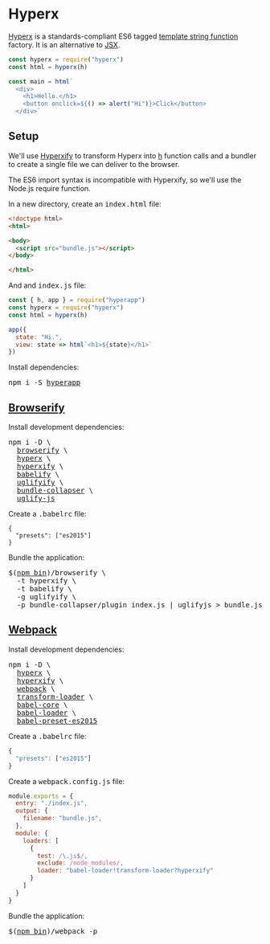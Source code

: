 # Hyperx

[Hyperx](https://github.com/substack/hyperx) is a standards-compliant ES6 tagged [template string function](https://developer.mozilla.org/en-US/docs/Web/JavaScript/Reference/Template_literals#Tagged_template_literals) factory. It is an alternative to [JSX](/docs/jsx.md).

```js
const hyperx = require("hyperx")
const html = hyperx(h)

const main = html`
  <div>
    <h1>Hello.</h1>
    <button onclick=${() => alert("Hi")}>Click</button>
  </div>`
```

## Setup

We'll use [Hyperxify](https://github.com/substack/hyperxify) to transform Hyperx into [h](/docs/h.md#h) function calls and a bundler to create a single file we can deliver to the browser.

The ES6 import syntax is incompatible with Hyperxify, so we'll use the Node.js require function.

In a new directory, create an <samp>index.html</samp> file:

```html
<!doctype html>
<html>

<body>
  <script src="bundle.js"></script>
</body>

</html>
```

And and <samp>index.js</samp> file:

```js
const { h, app } = require("hyperapp")
const hyperx = require("hyperx")
const html = hyperx(h)

app({
  state: "Hi.",
  view: state => html`<h1>${state}</h1>`
})
```

Install dependencies:
<pre>
npm i -S <a href="https://www.npmjs.com/package/hyperapp">hyperapp</a>
</pre>

## [Browserify](https://gist.github.com/jbucaran/48c1edb4fb0ea1aa5415b6686cc7fb45 "Get this gist")

Install development dependencies:
<pre>
npm i -D \
  <a href="https://www.npmjs.com/package/browserify">browserify</a> \
  <a href="https://www.npmjs.com/package/hyperx">hyperx</a> \
  <a href="https://www.npmjs.com/package/hyperxify">hyperxify</a> \
  <a href="https://www.npmjs.com/package/babelify">babelify</a> \
  <a href="https://www.npmjs.com/package/uglifyify">uglifyify</a> \
  <a href="https://www.npmjs.com/package/bundle-collapser">bundle-collapser</a> \
  <a href="https://www.npmjs.com/package/uglify-js">uglify-js</a>
</pre>

Create a <samp>.babelrc</samp> file:

```
{
  "presets": ["es2015"]
}
```

Bundle the application:
<pre>
$(<a href="https://docs.npmjs.com/cli/bin">npm bin</a>)/browserify \
  -t hyperxify \
  -t babelify \
  -g uglifyify \
  -p bundle-collapser/plugin index.js | uglifyjs > bundle.js
</pre>

## [Webpack](https://gist.github.com/jbucaran/c6a6bdb5383a985cec6b0ae4ebe5a4b1 "Get this gist")

Install development dependencies:
<pre>
npm i -D \
  <a href="https://www.npmjs.com/package/hyperx">hyperx</a> \
  <a href="https://www.npmjs.com/package/hyperxify">hyperxify</a> \
  <a href="https://www.npmjs.com/package/webpack">webpack</a> \
  <a href="https://www.npmjs.com/package/transform-loader">transform-loader</a> \
  <a href="https://www.npmjs.com/package/babel-core">babel-core</a> \
  <a href="https://www.npmjs.com/package/babel-loader">babel-loader</a> \
  <a href="https://www.npmjs.com/package/babel-preset-es2015">babel-preset-es2015</a>
</pre>

Create a <samp>.babelrc</samp> file:
```js
{
  "presets": ["es2015"]
}
```

Create a <samp>webpack.config.js</samp> file:

```jsx
module.exports = {
  entry: "./index.js",
  output: {
    filename: "bundle.js",
  },
  module: {
    loaders: [
      {
        test: /\.js$/,
        exclude: /node_modules/,
        loader: "babel-loader!transform-loader?hyperxify"
      }
    ]
  }
}
```

Bundle the application:
<pre>
$(<a href="https://docs.npmjs.com/cli/bin">npm bin</a>)/webpack -p
</pre>

